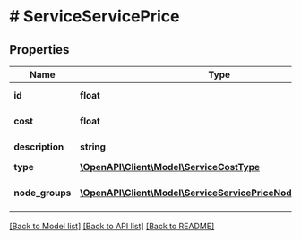 # # ServiceServicePrice

## Properties

Name | Type | Description | Notes
------------ | ------------- | ------------- | -------------
**id** | **float** | Идентификатор сервиса | [optional]
**cost** | **float** | Стоимость сервиса | [optional]
**description** | **string** | Описание сервиса | [optional]
**type** | [**\OpenAPI\Client\Model\ServiceCostType**](ServiceCostType.md) |  | [optional]
**node_groups** | [**\OpenAPI\Client\Model\ServiceServicePriceNodeGroupsInner[]**](ServiceServicePriceNodeGroupsInner.md) | Группы узлов для Kubernetes кластера | [optional]

[[Back to Model list]](../../README.md#models) [[Back to API list]](../../README.md#endpoints) [[Back to README]](../../README.md)
